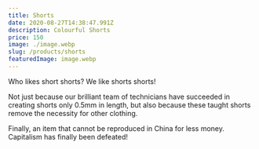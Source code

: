 ```yaml
---
title: Shorts
date: 2020-08-27T14:38:47.991Z
description: Colourful Shorts
price: 150
image: ./image.webp
slug: /products/shorts
featuredImage: image.webp
---
```

Who likes short shorts? We like shorts shorts!

Not just because our brilliant team of technicians have succeeded in creating shorts only 0.5mm in length, but also because these taught shorts remove the necessity for other clothing.

Finally, an item that cannot be reproduced in China for less money. Capitalism has finally been defeated!
